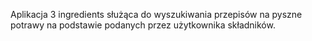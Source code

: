 Aplikacja 3 ingredients służąca do wyszukiwania przepisów na pyszne potrawy na podstawie podanych przez użytkownika składników.
